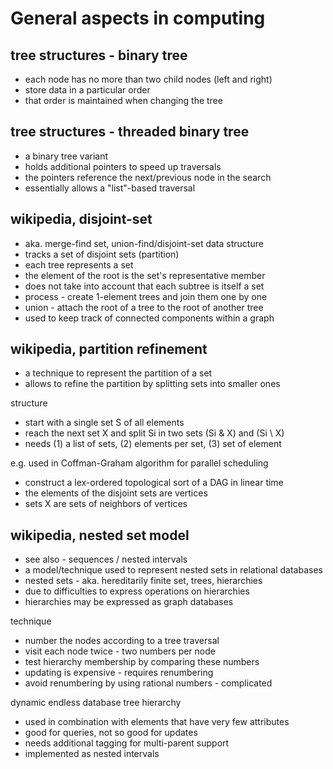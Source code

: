 
<!-- ======================================================================= -->
# General aspects in computing

<!-- ======================================================================= -->
## tree structures - binary tree

* each node has no more than two child nodes (left and right)
* store data in a particular order
* that order is maintained when changing the tree

<!-- ======================================================================= -->
## tree structures - threaded binary tree

* a binary tree variant
* holds additional pointers to speed up traversals
* the pointers reference the next/previous node in the search
* essentially allows a "list"-based traversal

<!-- ======================================================================= -->
## wikipedia, disjoint-set

* aka. merge-find set, union-find/disjoint-set data structure
* tracks a set of disjoint sets (partition)
* each tree represents a set
* the element of the root is the set's representative member
* does not take into account that each subtree is itself a set
* process - create 1-element trees and join them one by one
* union - attach the root of a tree to the root of another tree
* used to keep track of connected components within a graph

<!-- ======================================================================= -->
## wikipedia, partition refinement

* a technique to represent the partition of a set
* allows to refine the partition by splitting sets into smaller ones

structure

* start with a single set S of all elements
* reach the next set X and split Si in two sets (Si & X) and (Si \ X)
* needs (1) a list of sets, (2) elements per set, (3) set of element

e.g. used in Coffman-Graham algorithm for parallel scheduling

* construct a lex-ordered topological sort of a DAG in linear time
* the elements of the disjoint sets are vertices
* sets X are sets of neighbors of vertices

<!-- ======================================================================= -->
## wikipedia, nested set model

* see also - sequences / nested intervals
* a model/technique used to represent nested sets in relational databases
* nested sets - aka. hereditarily finite set, trees, hierarchies
* due to difficulties to express operations on hierarchies
* hierarchies may be expressed as graph databases

technique

* number the nodes according to a tree traversal
* visit each node twice - two numbers per node
* test hierarchy membership by comparing these numbers
* updating is expensive - requires renumbering
* avoid renumbering by using rational numbers - complicated

dynamic endless database tree hierarchy

* used in combination with elements that have very few attributes
* good for queries, not so good for updates
* needs additional tagging for multi-parent support
* implemented as nested intervals
